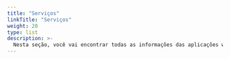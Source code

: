 ```yaml
---
title: "Serviços"
linkTitle: "Serviços"
weight: 20
type: list
description: >-
  Nesta seção, você vai encontrar todas as informações das aplicações web do Horusec.
---
```


